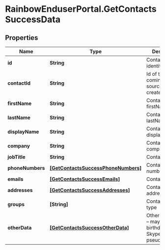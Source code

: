 # RainbowEnduserPortal.GetContactsSuccessData

## Properties

Name | Type | Description | Notes
------------ | ------------- | ------------- | -------------
**id** | **String** | Contact unique identifier | 
**contactId** | **String** | Id of the contact coming from the source who created it | 
**firstName** | **String** | Contact firstName | 
**lastName** | **String** | Contact lastName | 
**displayName** | **String** | Contact displayName | 
**company** | **String** | Contact company | 
**jobTitle** | **String** | Contact jobTitle | 
**phoneNumbers** | [**[GetContactsSuccessPhoneNumbers]**](GetContactsSuccessPhoneNumbers.md) | Contact phone numbers | 
**emails** | [**[GetContactsSuccessEmails]**](GetContactsSuccessEmails.md) | Contact emails | 
**addresses** | [**[GetContactsSuccessAddresses]**](GetContactsSuccessAddresses.md) | Contact addresses | 
**groups** | **[String]** | Contact groups type | 
**otherData** | [**[GetContactsSuccessOtherData]**](GetContactsSuccessOtherData.md) | Other user data – may include birthday date, Skype/Facebook pseudo/profile | 



